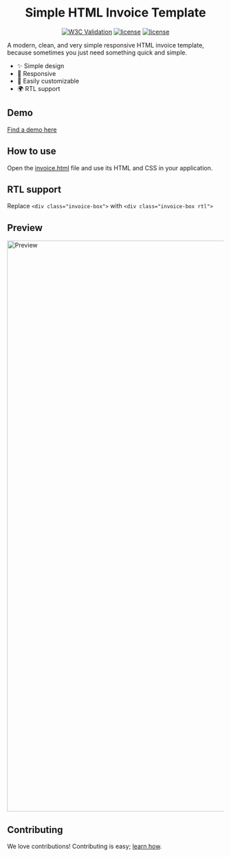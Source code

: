 # <div align="center">Simple HTML Invoice Template</div>

<p align="center">
<a href="https://validator.w3.org/check?uri=https%3A%2F%2Fsparksuite.github.io%2Fsimple-html-invoice-template%2F"><img alt="W3C Validation" src="https://img.shields.io/w3c-validation/default?targetUrl=https%3A%2F%2Fsparksuite.github.io%2Fsimple-html-invoice-template%2F"></a>
<a href="https://github.com/prettier/prettier"><img alt="license" src="https://img.shields.io/badge/code_style-prettier-ff69b4.svg"></a>
<a href="https://github.com/sparksuite/simple-html-invoice-template/blob/master/LICENSE"><img alt="license" src="https://img.shields.io/github/license/sparksuite/simple-html-invoice-template"></a>
</p>

A modern, clean, and very simple responsive HTML invoice template, because sometimes you just need something quick and simple.

- ✨ Simple design
- 📱 Responsive
- 🔧 Easily customizable
- 🌍 RTL support

## Demo
[Find a demo here](https://sparksuite.github.io/simple-html-invoice-template/)

## How to use
Open the [invoice.html](https://github.com/sparksuite/simple-html-invoice-template/blob/master/invoice.html) file and use its HTML and CSS in your application.

## RTL support
Replace `<div class="invoice-box">` with `<div class="invoice-box rtl">`

## Preview
<img width="1325" alt="Preview" src="https://user-images.githubusercontent.com/3850064/111213188-8190a780-859e-11eb-99b5-e038eac4b172.png">

## Contributing
We love contributions! Contributing is easy; [learn how](https://github.com/sparksuite/simple-html-invoice-template/blob/master/CONTRIBUTING.md).

